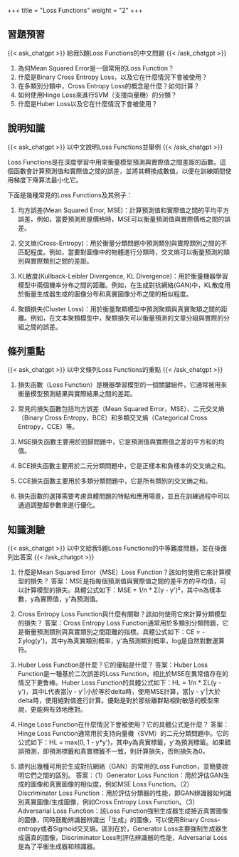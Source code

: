 +++
title = "Loss Functions"
weight = "2"
+++
## 習題預習
{{< ask_chatgpt >}}
給我5題Loss Functions的中文問題
{{< /ask_chatgpt >}}

1. 為何Mean Squared Error是一個常用的Loss Function？
2. 什麼是Binary Cross Entropy Loss，以及它在什麼情況下會被使用？
3. 在多類別分類中，Cross Entropy Loss的概念是什麼？如何計算？
4. 如何使用Hinge Loss來進行SVM（支援向量機）的分類？
5. 什麼是Huber Loss以及它在什麼情況下會被使用？   

## 說明知識
{{< ask_chatgpt >}}
以中文說明Loss Functions並舉例
{{< /ask_chatgpt >}}

Loss Functions是在深度學習中用來衡量模型預測與實際值之間差距的函數。這個函數會計算預測值和實際值之間的誤差，並將其轉換成數值，以便在訓練期間使用梯度下降算法最小化它。

下面是幾種常見的Loss Functions及其例子：

1. 均方誤差(Mean Squared Error, MSE)：計算預測值和實際值之間的平均平方誤差。例如，當要預測房屋價格時，MSE可以衡量預測值與實際價格之間的誤差。

2. 交叉熵(Cross-Entropy)：用於衡量分類問題中預測類別與實際類別之間的不匹配程度。例如，當要對圖像中的物體進行分類時，交叉熵可以衡量預測的類別與實際類別之間的差距。

3. KL散度(Kullback-Leibler Divergence, KL Divergence)：用於衡量機器學習模型中兩個機率分布之間的距離。例如，在生成對抗網絡(GAN)中，KL散度用於衡量生成器生成的圖像分布和真實圖像分布之間的相似程度。

4. 聚類損失(Cluster Loss)：用於衡量聚類模型中預測聚類與真實聚類之間的距離。例如，在文本聚類模型中，聚類損失可以衡量預測的文章分組與實際的分組之間的誤差。   

## 條列重點
{{< ask_chatgpt >}}
以中文條列Loss Functions的重點
{{< /ask_chatgpt >}}

1. 損失函數（Loss Function）是機器學習模型的一個關鍵組件，它通常被用來衡量模型預測結果與實際結果之間的差距。

2. 常見的損失函數包括均方誤差（Mean Squared Error，MSE）、二元交叉熵（Binary Cross Entropy，BCE）和多類交叉熵（Categorical Cross Entropy，CCE）等。

3. MSE損失函數主要用於回歸問題中，它是預測值與實際值之差的平方和的均值。

4. BCE損失函數主要用於二元分類問題中，它是正樣本和負樣本的交叉熵之和。

5. CCE損失函數主要用於多類分類問題中，它是所有類別的交叉熵之和。

6. 損失函數的選擇需要考慮具體問題的特點和應用場景，並且在訓練過程中可以通過調整超參數來進行優化。   

## 知識測驗
{{< ask_chatgpt >}}
以中文給我5題Loss Functions的中等難度問題，並在後面列出答案
{{< /ask_chatgpt >}}

1. 什麼是Mean Squared Error（MSE）Loss Function？該如何使用它來計算模型的損失？
答案：MSE是指每個預測值與實際值之間的差平方的平均值，可以計算模型的損失。具體公式如下：MSE = 1/n * Σ(y - y')²，其中n為樣本數，y為實際值，y'為預測值。

2. Cross Entropy Loss Function與什麼有關聯？該如何使用它來計算分類模型的損失？
答案：Cross Entropy Loss Function通常用於多類別分類問題，它是衡量預測類別與真實類別之間距離的指標。具體公式如下：CE = - Σylog(y')，其中y為真實類別概率，y'為預測類別概率，log是自然對數運算符。

3. Huber Loss Function是什麼？它的優點是什麼？
答案：Huber Loss Function是一種基於二次誤差的Loss Function，相比於MSE在異常值存在的情況下更鲁棒。Huber Loss Function的具體公式如下：HL = 1/n * ΣL(y - y')，其中L代表當|y - y'|小於等於delta時，使用MSE計算，當|y - y'|大於delta時，使用絕對值進行計算。優點是對於那些離群點相對敏感的模型來說，更能夠有效地應對。

4. Hinge Loss Function在什麼情況下會被使用？它的具體公式是什麼？
答案：Hinge Loss Function通常用於支持向量機（SVM）的二元分類問題中。它的公式如下：HL = max(0, 1 - y*y')，其中y為真實標籤，y'為預測標籤。如果錯誤預測，即預測標籤和真實標籤不一致，則計算損失，否則損失為0。

5. 請列出幾種可用於生成對抗網絡（GAN）的常用的Loss Function，並簡要說明它們之間的區別。
答案：（1）Generator Loss Function：用於評估GAN生成的圖像和真實圖像的相似度，例如MSE Loss Function。（2）Discriminator Loss Function：用於評估分類器的性能，即GAN辨識器如何識別真實圖像/生成圖像，例如Cross Entropy Loss Function。（3）Adversarial Loss Function：該Loss Function強制生成器生成接近真實圖像的圖像，同時鼓勵辨識器辨識出「生成」的圖像，可以使用Binary Cross-entropy或者Sigmoid交叉熵。區別在於，Generator Loss主要強制生成器生成逼真的圖像，Discriminator Loss則評估辨識器的性能，Adversarial Loss是為了平衡生成器和辨識器。   

